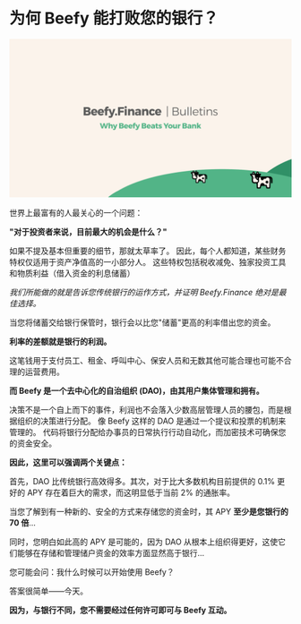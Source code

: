 # 为何 Beefy 能打败您的银行？

![](../.gitbook/assets/bulletin-why-beefy-beats-your-bank.png)

世界上最富有的人最关心的一个问题：

**"对于投资者来说，目前最大的机会是什么？"**

如果不提及基本但重要的细节，那就太草率了。 因此，每个人都知道，某些财务特权仅适用于资产净值高的一小部分人。 这些特权包括税收减免、独家投资工具和物质利益（借入资金的利息储蓄）

_我们所能做的就是告诉您传统银行的运作方式，并证明 Beefy.Finance 绝对是最佳选择。_

当您将储蓄交给银行保管时，银行会以比您"储蓄"更高的利率借出您的资金。

**利率的差额就是银行的利润。**

这笔钱用于支付员工、租金、呼叫中心、保安人员和无数其他可能合理也可能不合理的运营费用。

**而 Beefy 是一个去中心化的自治组织 \(DAO\)，由其用户集体管理和拥有。**

决策不是一个自上而下的事件，利润也不会落入少数高层管理人员的腰包，而是根据组织的决策进行分配。 像 Beefy 这样的 DAO 是通过一个提议和投票的机制来管理的。 代码将银行分配给办事员的日常执行行动自动化，而加密技术可确保您的资金安全。

**因此，这里可以强调两个关键点：**

首先，DAO 比传统银行高效得多。其次，对于比大多数机构目前提供的 0.1% 更好的 APY 存在着巨大的需求，而这明显低于当前 2% 的通胀率。

当您了解到有一种新的、安全的方式来存储您的资金时，其 APY **至少是您银行的 70 倍**...

同时，您明白如此高的 APY 是可能的，因为 DAO 从根本上组织得更好，这使它们能够在存储和管理储户资金的效率方面显然高于银行...

您可能会问：我什么时候可以开始使用 Beefy？

答案很简单——今天。

**因为，与银行不同，您不需要经过任何许可即可与 Beefy 互动。**

